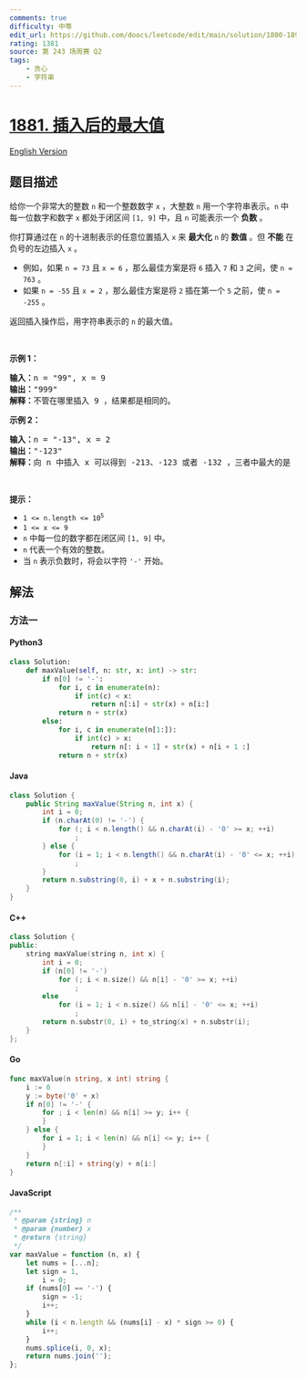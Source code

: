 ```yaml
---
comments: true
difficulty: 中等
edit_url: https://github.com/doocs/leetcode/edit/main/solution/1800-1899/1881.Maximum%20Value%20after%20Insertion/README.md
rating: 1381
source: 第 243 场周赛 Q2
tags:
    - 贪心
    - 字符串
---
```


<!-- problem:start -->

# [1881. 插入后的最大值](https://leetcode.cn/problems/maximum-value-after-insertion)

[English Version](/solution/1800-1899/1881.Maximum%20Value%20after%20Insertion/README_EN.md)

## 题目描述

<!-- description:start -->

<p>给你一个非常大的整数 <code>n</code> 和一个整数数字 <code>x</code> ，大整数 <code>n</code> 用一个字符串表示。<code>n</code> 中每一位数字和数字 <code>x</code> 都处于闭区间 <code>[1, 9]</code> 中，且 <code>n</code> 可能表示一个 <strong>负数</strong> 。</p>

<p>你打算通过在 <code>n</code> 的十进制表示的任意位置插入 <code>x</code> 来 <strong>最大化</strong> <code>n</code> 的 <strong>数值</strong> ​​​​​​。但 <strong>不能</strong> 在负号的左边插入 <code>x</code> 。</p>

<ul>
	<li>例如，如果 <code>n = 73</code> 且 <code>x = 6</code> ，那么最佳方案是将 <code>6</code> 插入 <code>7</code> 和 <code>3</code> 之间，使 <code>n = 763</code> 。</li>
	<li>如果 <code>n = -55</code> 且 <code>x = 2</code> ，那么最佳方案是将 <code>2</code> 插在第一个 <code>5</code> 之前，使 <code>n = -255</code> 。</li>
</ul>

<p>返回插入操作后，用字符串表示的 <code>n</code> 的最大值。</p>

<p> </p>

<p><strong>示例 1：</strong></p>

<pre>
<strong>输入：</strong>n = "99", x = 9
<strong>输出：</strong>"999"
<strong>解释：</strong>不管在哪里插入 9 ，结果都是相同的。
</pre>

<p><strong>示例 2：</strong></p>

<pre>
<strong>输入：</strong>n = "-13", x = 2
<strong>输出：</strong>"-123"
<strong>解释：</strong>向 n 中插入 x 可以得到 -213、-123 或者 -132 ，三者中最大的是 -123 。
</pre>

<p> </p>

<p><strong>提示：</strong></p>

<ul>
	<li><code>1 <= n.length <= 10<sup>5</sup></code></li>
	<li><code>1 <= x <= 9</code></li>
	<li><code>n</code>​​​ 中每一位的数字都在闭区间 <code>[1, 9]</code> 中。</li>
	<li><code>n</code> 代表一个有效的整数。</li>
	<li>当 <code>n</code> 表示负数时，将会以字符 <code>'-'</code> 开始。</li>
</ul>

<!-- description:end -->

## 解法

<!-- solution:start -->

### 方法一

<!-- tabs:start -->

#### Python3

```python
class Solution:
    def maxValue(self, n: str, x: int) -> str:
        if n[0] != '-':
            for i, c in enumerate(n):
                if int(c) < x:
                    return n[:i] + str(x) + n[i:]
            return n + str(x)
        else:
            for i, c in enumerate(n[1:]):
                if int(c) > x:
                    return n[: i + 1] + str(x) + n[i + 1 :]
            return n + str(x)
```

#### Java

```java
class Solution {
    public String maxValue(String n, int x) {
        int i = 0;
        if (n.charAt(0) != '-') {
            for (; i < n.length() && n.charAt(i) - '0' >= x; ++i)
                ;
        } else {
            for (i = 1; i < n.length() && n.charAt(i) - '0' <= x; ++i)
                ;
        }
        return n.substring(0, i) + x + n.substring(i);
    }
}
```

#### C++

```cpp
class Solution {
public:
    string maxValue(string n, int x) {
        int i = 0;
        if (n[0] != '-')
            for (; i < n.size() && n[i] - '0' >= x; ++i)
                ;
        else
            for (i = 1; i < n.size() && n[i] - '0' <= x; ++i)
                ;
        return n.substr(0, i) + to_string(x) + n.substr(i);
    }
};
```

#### Go

```go
func maxValue(n string, x int) string {
	i := 0
	y := byte('0' + x)
	if n[0] != '-' {
		for ; i < len(n) && n[i] >= y; i++ {
		}
	} else {
		for i = 1; i < len(n) && n[i] <= y; i++ {
		}
	}
	return n[:i] + string(y) + n[i:]
}
```

#### JavaScript

```js
/**
 * @param {string} n
 * @param {number} x
 * @return {string}
 */
var maxValue = function (n, x) {
    let nums = [...n];
    let sign = 1,
        i = 0;
    if (nums[0] == '-') {
        sign = -1;
        i++;
    }
    while (i < n.length && (nums[i] - x) * sign >= 0) {
        i++;
    }
    nums.splice(i, 0, x);
    return nums.join('');
};
```

<!-- tabs:end -->

<!-- solution:end -->

<!-- problem:end -->
